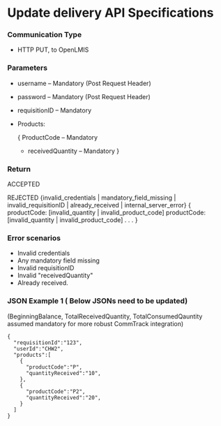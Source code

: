 # Update delivery API Specifications

### Communication Type

- HTTP PUT, to OpenLMIS

### Parameters

- username – Mandatory (Post Request Header)
- password  – Mandatory (Post Request Header)
- requisitionID – Mandatory

- Products:

  { ProductCode – Mandatory
    - receivedQuantity – Mandatory }
 
 
### Return
ACCEPTED

REJECTED   {invalid_credentials | mandatory_field_missing | invalid_requisitionID | already_received | internal_server_error}
{ productCode:   [invalid_quantity | invalid_product_code]
  productCode:   [invalid_quantity | invalid_product_code]
  . . . }
 
### Error scenarios 

- Invalid credentials
- Any mandatory field missing
- Invalid requisitionID
- Invalid "receivedQuantity"
- Already received.


### JSON Example 1 ( Below JSONs need to be updated)

(BeginningBalance, TotalReceivedQuantity, TotalConsumedQauntity assumed mandatory for more robust CommTrack integration)

    {
      "requisitionId":"123",
      "userId":"CHW2",
      "products":[
        {
          "productCode":"P",
          "quantityReceived":"10",
        },
        {
          "productCode":"P2",
          "quantityReceived":"20",
        }
      ]
    }
